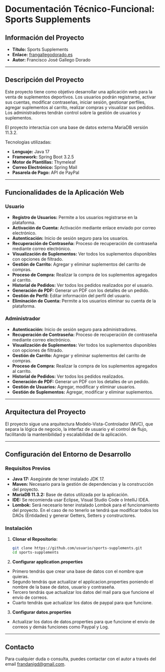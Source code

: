 # Documentación Técnico-Funcional: Sports Supplements

## Información del Proyecto

- **Título:** Sports Supplements
- **Enlace:** [frangallegodorado.es](https://frangallegodorado.es/)
- **Autor:** Francisco José Gallego Dorado

---

## Descripción del Proyecto

Este proyecto tiene como objetivo desarrollar una aplicación web para la venta de suplementos deportivos. Los usuarios podrán registrarse, activar sus cuentas, modificar contraseñas, iniciar sesión, gestionar perfiles, agregar suplementos al carrito, realizar compras y visualizar sus pedidos. Los administradores tendrán control sobre la gestión de usuarios y suplementos.

El proyecto interactúa con una base de datos externa MariaDB versión 11.3.2.

Tecnologías utilizadas:
- **Lenguaje:** Java 17
- **Framework:** Spring Boot 3.2.5
- **Motor de Plantillas:** Thymeleaf
- **Correo Electrónico:** Spring Mail
- **Pasarela de Pago:** API de PayPal

---

## Funcionalidades de la Aplicación Web

### Usuario

- **Registro de Usuarios:** Permite a los usuarios registrarse en la plataforma.
- **Activación de Cuenta:** Activación mediante enlace enviado por correo electrónico.
- **Autenticación:** Inicio de sesión seguro para los usuarios.
- **Recuperación de Contraseña:** Proceso de recuperación de contraseña mediante correo electrónico.
- **Visualización de Suplementos:** Ver todos los suplementos disponibles con opciones de filtrado.
- **Gestión de Carrito:** Agregar y eliminar suplementos del carrito de compras.
- **Proceso de Compra:** Realizar la compra de los suplementos agregados al carrito.
- **Historial de Pedidos:** Ver todos los pedidos realizados por el usuario.
- **Generación de PDF:** Generar un PDF con los detalles de un pedido.
- **Gestión de Perfil:** Editar información del perfil del usuario.
- **Eliminación de Cuenta:** Permite a los usuarios eliminar su cuenta de la plataforma.

### Administrador

- **Autenticación:** Inicio de sesión seguro para administradores.
- **Recuperación de Contraseña:** Proceso de recuperación de contraseña mediante correo electrónico.
- **Visualización de Suplementos:** Ver todos los suplementos disponibles con opciones de filtrado.
- **Gestión de Carrito:** Agregar y eliminar suplementos del carrito de compras.
- **Proceso de Compra:** Realizar la compra de los suplementos agregados al carrito.
- **Historial de Pedidos:** Ver todos los pedidos realizados.
- **Generación de PDF:** Generar un PDF con los detalles de un pedido.
- **Gestión de Usuarios:** Agregar, modificar y eliminar usuarios.
- **Gestión de Suplementos:** Agregar, modificar y eliminar suplementos.

---

## Arquitectura del Proyecto

El proyecto sigue una arquitectura Modelo-Vista-Controlador (MVC), que separa la lógica de negocio, la interfaz de usuario y el control de flujo, facilitando la mantenibilidad y escalabilidad de la aplicación.

---

## Configuración del Entorno de Desarrollo

### Requisitos Previos

- **Java 17:** Asegúrate de tener instalado JDK 17.
- **Maven:** Necesario para la gestión de dependencias y la construcción del proyecto.
- **MariaDB 11.3.2:** Base de datos utilizada por la aplicación.
- **IDE:** Se recomienda usar Eclipse, Visual Studio Code o IntelliJ IDEA.
- **Lombok:** Será necesario tener instalado Lombok para el funcionamiento del proyecto. En el caso de no tenerlo se tendrá que modificar todos los DAOs (Entidades) y generar Getters, Setters y constructores.

### Instalación

1. **Clonar el Repositorio:**
   ```bash
   git clone https://github.com/usuario/sports-supplements.git
   cd sports-supplements

2. **Configurar application.properties**
- Primero tendrás que crear una base de datos con el nombre que quieras.
- Segundo tendrás que actualizar el applicacion.properties poniendo el nombre de la base de datos, usuario y contraseña.
- Tercero tendrás que actualizar los datos del mail para que funcione el envío de correos.
- Cuarto tendrás que actualizar los datos de paypal para que funcione.

3. **Configurar datos.properties**
- Actualizar los datos de datos.properties para que funcione el envío de correos y demás funciones como Paypal y Log.

---

## Contacto
Para cualquier duda o consulta, puedes contactar con el autor a través del email frandanigd@gmail.com.
